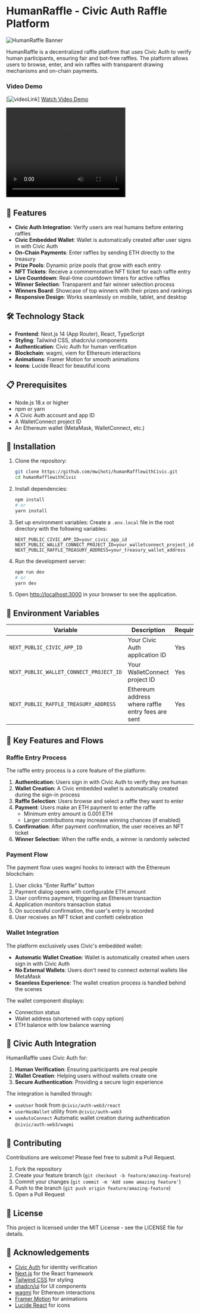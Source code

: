 # HumanRaffle - Civic Auth Raffle Platform

![HumanRaffle Banner](/public/raffle.jpeg?height=300&width=800&text=HumanRaffle)

HumanRaffle is a decentralized raffle platform that uses Civic Auth to verify human participants, ensuring fair and bot-free raffles. The platform allows users to browse, enter, and win raffles with transparent drawing mechanisms and on-chain payments.

### Video Demo
[![videoLink](https://youtu.be/WnieNqliSwI)]
[Watch Video Demo](https://youtu.be/WnieNqliSwI)

<video src="/public/video-demo.mp4" width="320" height="240" controls> Watch</video>

## 🚀 Features

- **Civic Auth Integration**: Verify users are real humans before entering raffles
- **Civic Embedded Wallet**: Wallet is automatically created after user signs in with Civic Auth
- **On-Chain Payments**: Enter raffles by sending ETH directly to the treasury
- **Prize Pools**: Dynamic prize pools that grow with each entry
- **NFT Tickets**: Receive a commemorative NFT ticket for each raffle entry
- **Live Countdown**: Real-time countdown timers for active raffles
- **Winner Selection**: Transparent and fair winner selection process
- **Winners Board**: Showcase of top winners with their prizes and rankings
- **Responsive Design**: Works seamlessly on mobile, tablet, and desktop

## 🛠️ Technology Stack

- **Frontend**: Next.js 14 (App Router), React, TypeScript
- **Styling**: Tailwind CSS, shadcn/ui components
- **Authentication**: Civic Auth for human verification
- **Blockchain**: wagmi, viem for Ethereum interactions
- **Animations**: Framer Motion for smooth animations
- **Icons**: Lucide React for beautiful icons

## 📋 Prerequisites

- Node.js 18.x or higher
- npm or yarn
- A Civic Auth account and app ID
- A WalletConnect project ID
- An Ethereum wallet (MetaMask, WalletConnect, etc.)

## 🔧 Installation

1. Clone the repository:
   ```bash
   git clone https://github.com/mwihoti/humanRafflewithCivic.git
   cd humanRafflewithCivic
   ```

2. Install dependencies:
   ```bash
   npm install
   # or
   yarn install
   ```

3. Set up environment variables:
   Create a `.env.local` file in the root directory with the following variables:
   ```
   NEXT_PUBLIC_CIVIC_APP_ID=your_civic_app_id
   NEXT_PUBLIC_WALLET_CONNECT_PROJECT_ID=your_walletconnect_project_id
   NEXT_PUBLIC_RAFFLE_TREASURY_ADDRESS=your_treasury_wallet_address
   ```

4. Run the development server:
   ```bash
   npm run dev
   # or
   yarn dev
   ```

5. Open [http://localhost:3000](http://localhost:3000) in your browser to see the application.

## 🔑 Environment Variables

| Variable | Description | Required |
|----------|-------------|----------|
| `NEXT_PUBLIC_CIVIC_APP_ID` | Your Civic Auth application ID | Yes |
| `NEXT_PUBLIC_WALLET_CONNECT_PROJECT_ID` | Your WalletConnect project ID | Yes |
| `NEXT_PUBLIC_RAFFLE_TREASURY_ADDRESS` | Ethereum address where raffle entry fees are sent | Yes |



## 📱 Key Features and Flows

### Raffle Entry Process

The raffle entry process is a core feature of the platform:

1. **Authentication**: Users sign in with Civic Auth to verify they are human
2. **Wallet Creation**: A Civic embedded wallet is automatically created during the sign-in process 
3. **Raffle Selection**: Users browse and select a raffle they want to enter
4. **Payment**: Users make an ETH payment to enter the raffle
   - Minimum entry amount is 0.001 ETH
   - Larger contributions may increase winning chances (if enabled)
5. **Confirmation**: After payment confirmation, the user receives an NFT ticket
6. **Winner Selection**: When the raffle ends, a winner is randomly selected



### Payment Flow

The payment flow uses wagmi hooks to interact with the Ethereum blockchain:

1. User clicks "Enter Raffle" button
2. Payment dialog opens with configurable ETH amount
3. User confirms payment, triggering an Ethereum transaction
4. Application monitors transaction status
5. On successful confirmation, the user's entry is recorded
6. User receives an NFT ticket and confetti celebration

### Wallet Integration

The platform exclusively uses Civic's embedded wallet:

- **Automatic Wallet Creation**: Wallet is automatically created when users sign in with Civic Auth
- **No External Wallets**: Users don't need to connect external wallets like MetaMask
- **Seamless Experience**: The wallet creation process is handled behind the scenes

The wallet component displays:
- Connection status
- Wallet address (shortened with copy option)
- ETH balance with low balance warning


## 🔄 Civic Auth Integration

HumanRaffle uses Civic Auth for:

1. **Human Verification**: Ensuring participants are real people
2. **Wallet Creation**: Helping users without wallets create one
3. **Secure Authentication**: Providing a secure login experience

The integration is handled through:
- `useUser` hook from `@civic/auth-web3/react`
- `userHasWallet` utility from `@civic/auth-web3`
- `useAutoConnect` Automatic wallet creation during authentication `@civic/auth-web3/wagmi`


## 🤝 Contributing

Contributions are welcome! Please feel free to submit a Pull Request.

1. Fork the repository
2. Create your feature branch (`git checkout -b feature/amazing-feature`)
3. Commit your changes (`git commit -m 'Add some amazing feature'`)
4. Push to the branch (`git push origin feature/amazing-feature`)
5. Open a Pull Request

## 📄 License

This project is licensed under the MIT License - see the LICENSE file for details.

## 🙏 Acknowledgements

- [Civic Auth](https://www.civic.com/) for identity verification
- [Next.js](https://nextjs.org/) for the React framework
- [Tailwind CSS](https://tailwindcss.com/) for styling
- [shadcn/ui](https://ui.shadcn.com/) for UI components
- [wagmi](https://wagmi.sh/) for Ethereum interactions
- [Framer Motion](https://www.framer.com/motion/) for animations
- [Lucide React](https://lucide.dev/) for icons
